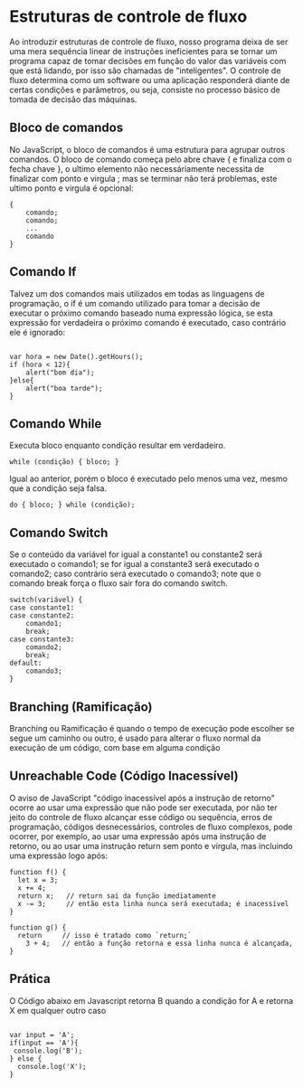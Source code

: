 # Estruturas de controle de fluxo

<span dir=""> Ao introduzir estruturas de controle de fluxo, nosso programa deixa de ser uma mera sequência linear de instruções ineficientes para se tornar um programa capaz de tomar decisões em função do valor das variáveis ​​com que está lidando, por isso são chamadas de "inteligentes".
O controle de fluxo determina como um software ou uma aplicação responderá diante de certas condições e parâmetros, ou seja, consiste no processo básico de tomada de decisão das máquinas.</span>




## Bloco de comandos



<span dir=""> No JavaScript, o bloco de comandos é uma estrutura para agrupar outros comandos.
O bloco de comando começa pelo abre chave { e finaliza com o fecha chave }, o ultimo elemento não necessáriamente necessita de finalizar com ponto e virgula ; mas se terminar não terá problemas, este ultimo ponto e virgula é opcional:</span>

```
{
    comando;
    comando;
    ...
    comando
}
```


## Comando If

<span dir=""> Talvez um dos comandos mais utilizados em todas as linguagens de programação, o if é um comando utilizado para tomar a decisão de executar o próximo comando baseado numa expressão lógica, se esta expressão for verdadeira o próximo comando é executado, caso contrário ele é ignorado:</span>


```

var hora = new Date().getHours();
if (hora < 12){
    alert("bom dia");
}else{
    alert("boa tarde");
}

```

## Comando While

<span dir=""> Executa bloco enquanto condição resultar em verdadeiro.</span>

```
while (condição) { bloco; }

```

<span dir="">Igual ao anterior, porém o bloco é executado pelo menos uma vez, mesmo que a condição seja falsa.</span>

```
do { bloco; } while (condição);

```


## Comando Switch


<span dir="">Se o conteúdo da variável for igual a constante1 ou constante2 será executado o comando1; se for igual a constante3 será executado o comando2; caso contrário será executado o comando3; note que o comando break força o fluxo sair fora do comando switch.</span>

```
switch(variável) {
case constante1:
case constante2:
    comando1;
    break;
case constante3:
    comando2;
    break;
default:
    comando3;
}

```


## Branching (Ramificação)

<span dir="">Branching ou Ramificação é quando o tempo de execução pode escolher se segue um caminho ou outro, é usado para alterar o fluxo normal da execução de um código, com base em alguma condição</span>

## <span dir="">U</span>nreachable Code (Código Inacessível)

<span dir=""> O aviso de JavaScript "código inacessível após a instrução de retorno" ocorre ao usar uma expressão que não pode ser executada, por não ter jeito do controle de fluxo alcançar esse código ou sequência, erros de programação, códigos desnecessários, controles de fluxo complexos, pode ocorrer, por exemplo,  ao usar uma expressão após uma instrução de retorno, ou ao usar uma instrução return sem ponto e vírgula, mas incluindo uma expressão logo após:


```
function f() {
  let x = 3;
  x += 4;
  return x;   // return sai da função imediatamente
  x -= 3;     // então esta linha nunca será executada; é inacessível
}

function g() {
  return     // isso é tratado como `return;`
    3 + 4;   // então a função retorna e essa linha nunca é alcançada,
}

```


## Prática


<span dir="">O Código abaixo em Javascript retorna  B quando a condição for A e retorna X em qualquer outro caso </span>

```

var input = 'A';
if(input == 'A'){
 console.log('B'); 
} else {
  console.log('X');
}

```